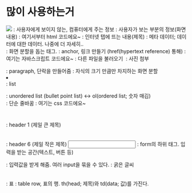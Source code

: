 # 많이 사용하는거 
<img src="https://velog.velcdn.com/images%2Fkatejo2000%2Fpost%2Fa36ec4d1-0ac5-4ba0-b7cf-905e8f6d18ed%2Fimage.png" />

<!-- 주석 내용 -->
<head></head> : 사용자에게 보이지 않는, 컴퓨터에게 주는 정보
<body></body> : 사용자가 보는 부분의 정보(화면 내용)
<html></html> : 여기서부터 html 코드에요~
<title></title> : 인터넷 탭에 뜨는 내용(제목)
<meta> : 메타 데이터; 데이터에 대한 데이터. 나중에 더 자세히..
<div></div> : 화면 분할을 돕는 태그.
<a></a> : anchor, 링크 만들기 (href(hypertext reference) 통해)
<script></script> : 여기는 자바스크립트 코드에요~
<link></link> : 다른 파일을 불러오기
<img> : 사진 첨부
<p></p> : paragraph, 단락을 만들어줌
<span></span> : 자식의 크기 만큼만 차지하는 화면 분할
<li></li> : list
<ul></ul> : unordered list (bullet point list) <-> ol(ordered list; 숫자 매김)
<br> : 단순 줄바꿈
<style></style> : 여기는 css 코드에요~
<h1></h1> : header 1 (제일 큰 제목)
<h6></h6> : header 6 (제일 작은 제목)
<input> : form의 하위 태그. 입력을 받는 공간(텍스트, 버튼 등)
<form></form> : 입력값을 받게 해줌. 여러 input을 묶을 수 있다.
<strong></strong> : 굵은 글씨
<table></table> : 표
<tr></tr> : table row, 표의 행. th(head; 제목)와 td(data; 값)를 가진다.

